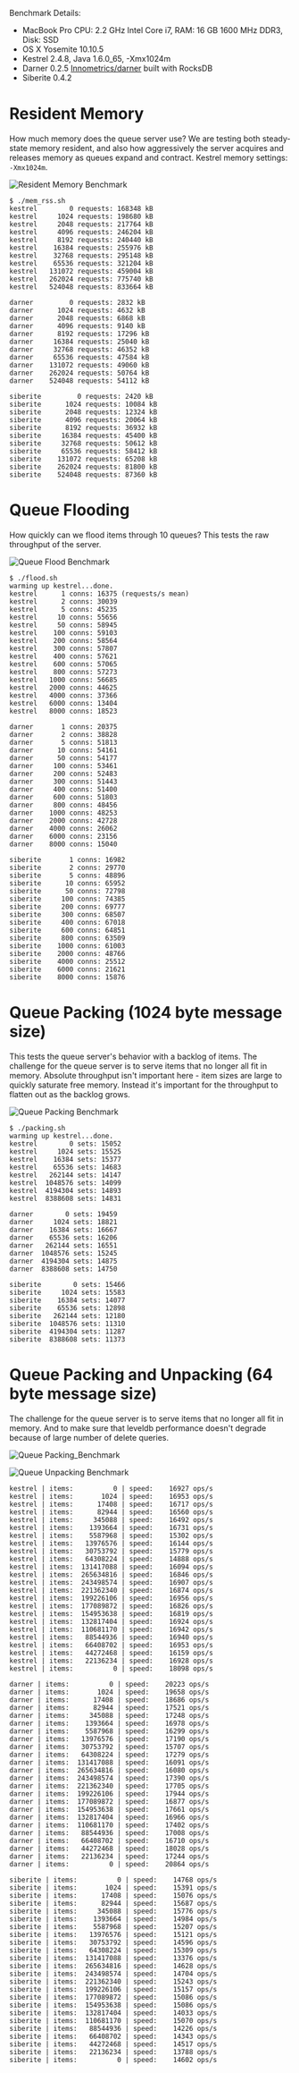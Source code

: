 Benchmark Details:
* MacBook Pro CPU: 2.2 GHz Intel Core i7, RAM: 16 GB 1600 MHz DDR3, Disk: SSD
* OS X Yosemite 10.10.5
* Kestrel 2.4.8, Java 1.6.0_65, -Xmx1024m
* Darner 0.2.5 [Innometrics/darner](https://github.com/Innometrics/darner) built with RocksDB
* Siberite 0.4.2

# Resident Memory

How much memory does the queue server use?  We are testing both steady-state memory resident, and also how aggressively
the server acquires and releases memory as queues expand and contract.
Kestrel memory settings: `-Xmx1024m`.

![Resident Memory Benchmark](images/benchmark_resident_memory.png)

```
$ ./mem_rss.sh
kestrel        0 requests: 168348 kB
kestrel     1024 requests: 198680 kB
kestrel     2048 requests: 217764 kB
kestrel     4096 requests: 246204 kB
kestrel     8192 requests: 240440 kB
kestrel    16384 requests: 255976 kB
kestrel    32768 requests: 295148 kB
kestrel    65536 requests: 321204 kB
kestrel   131072 requests: 459004 kB
kestrel   262024 requests: 775740 kB
kestrel   524048 requests: 833664 kB

darner         0 requests: 2832 kB
darner      1024 requests: 4632 kB
darner      2048 requests: 6868 kB
darner      4096 requests: 9140 kB
darner      8192 requests: 17296 kB
darner     16384 requests: 25040 kB
darner     32768 requests: 46352 kB
darner     65536 requests: 47584 kB
darner    131072 requests: 49060 kB
darner    262024 requests: 50764 kB
darner    524048 requests: 54112 kB

siberite         0 requests: 2420 kB
siberite      1024 requests: 10084 kB
siberite      2048 requests: 12324 kB
siberite      4096 requests: 20064 kB
siberite      8192 requests: 36932 kB
siberite     16384 requests: 45400 kB
siberite     32768 requests: 50612 kB
siberite     65536 requests: 58412 kB
siberite    131072 requests: 65208 kB
siberite    262024 requests: 81800 kB
siberite    524048 requests: 87360 kB
```

# Queue Flooding

How quickly can we flood items through 10 queues?  This tests the raw throughput of the server.

![Queue Flood Benchmark](images/benchmark_queue_flood.png)

```
$ ./flood.sh
warming up kestrel...done.
kestrel      1 conns: 16375 (requests/s mean)
kestrel      2 conns: 30039
kestrel      5 conns: 45235
kestrel     10 conns: 55656
kestrel     50 conns: 58945
kestrel    100 conns: 59103
kestrel    200 conns: 58564
kestrel    300 conns: 57807
kestrel    400 conns: 57621
kestrel    600 conns: 57065
kestrel    800 conns: 57273
kestrel   1000 conns: 56685
kestrel   2000 conns: 44625
kestrel   4000 conns: 37366
kestrel   6000 conns: 13404
kestrel   8000 conns: 18523

darner       1 conns: 20375
darner       2 conns: 38828
darner       5 conns: 51813
darner      10 conns: 54161
darner      50 conns: 54177
darner     100 conns: 53461
darner     200 conns: 52483
darner     300 conns: 51443
darner     400 conns: 51400
darner     600 conns: 51803
darner     800 conns: 48456
darner    1000 conns: 48253
darner    2000 conns: 42728
darner    4000 conns: 26062
darner    6000 conns: 23156
darner    8000 conns: 15040

siberite       1 conns: 16982
siberite       2 conns: 29770
siberite       5 conns: 48896
siberite      10 conns: 65952
siberite      50 conns: 72798
siberite     100 conns: 74385
siberite     200 conns: 69777
siberite     300 conns: 68507
siberite     400 conns: 67018
siberite     600 conns: 64851
siberite     800 conns: 63509
siberite    1000 conns: 61003
siberite    2000 conns: 48766
siberite    4000 conns: 25512
siberite    6000 conns: 21621
siberite    8000 conns: 15876
```

# Queue Packing (1024 byte message size)

This tests the queue server's behavior with a backlog of items.  The challenge for the queue server is to serve items
that no longer all fit in memory.  Absolute throughput isn't important here - item sizes are large to quickly saturate
free memory.  Instead it's important for the throughput to flatten out as the backlog grows.

![Queue Packing Benchmark](images/benchmark_queue_packing_1024.png)


```
$ ./packing.sh
warming up kestrel...done.
kestrel        0 sets: 15052
kestrel     1024 sets: 15525
kestrel    16384 sets: 15377
kestrel    65536 sets: 14683
kestrel   262144 sets: 14147
kestrel  1048576 sets: 14099
kestrel  4194304 sets: 14893
kestrel  8388608 sets: 14831

darner        0 sets: 19459
darner     1024 sets: 18821
darner    16384 sets: 16667
darner    65536 sets: 16206
darner   262144 sets: 16551
darner  1048576 sets: 15245
darner  4194304 sets: 14875
darner  8388608 sets: 14750

siberite        0 sets: 15466
siberite     1024 sets: 15583
siberite    16384 sets: 14077
siberite    65536 sets: 12898
siberite   262144 sets: 12180
siberite  1048576 sets: 11310
siberite  4194304 sets: 11287
siberite  8388608 sets: 11373
```

# Queue Packing and Unpacking (64 byte message size)

The challenge for the queue server is to serve items that no longer all fit
in memory. And to make sure that leveldb performance doesn't degrade because of
large number of delete queries.

![Queue Packing_Benchmark](images/benchmark_queue_packing_64.png)

![Queue Unpacking Benchmark](images/benchmark_queue_unpacking_64.png)


```
kestrel | items:          0 | speed:    16927 ops/s
kestrel | items:       1024 | speed:    16953 ops/s
kestrel | items:      17408 | speed:    16717 ops/s
kestrel | items:      82944 | speed:    16560 ops/s
kestrel | items:     345088 | speed:    16492 ops/s
kestrel | items:    1393664 | speed:    16731 ops/s
kestrel | items:    5587968 | speed:    15302 ops/s
kestrel | items:   13976576 | speed:    16144 ops/s
kestrel | items:   30753792 | speed:    15779 ops/s
kestrel | items:   64308224 | speed:    14888 ops/s
kestrel | items:  131417088 | speed:    16094 ops/s
kestrel | items:  265634816 | speed:    16846 ops/s
kestrel | items:  243498574 | speed:    16907 ops/s
kestrel | items:  221362340 | speed:    16874 ops/s
kestrel | items:  199226106 | speed:    16956 ops/s
kestrel | items:  177089872 | speed:    16826 ops/s
kestrel | items:  154953638 | speed:    16819 ops/s
kestrel | items:  132817404 | speed:    16924 ops/s
kestrel | items:  110681170 | speed:    16942 ops/s
kestrel | items:   88544936 | speed:    16940 ops/s
kestrel | items:   66408702 | speed:    16953 ops/s
kestrel | items:   44272468 | speed:    16159 ops/s
kestrel | items:   22136234 | speed:    16928 ops/s
kestrel | items:          0 | speed:    18098 ops/s

darner | items:          0 | speed:    20223 ops/s
darner | items:       1024 | speed:    19658 ops/s
darner | items:      17408 | speed:    18686 ops/s
darner | items:      82944 | speed:    17521 ops/s
darner | items:     345088 | speed:    17248 ops/s
darner | items:    1393664 | speed:    16978 ops/s
darner | items:    5587968 | speed:    16299 ops/s
darner | items:   13976576 | speed:    17190 ops/s
darner | items:   30753792 | speed:    15707 ops/s
darner | items:   64308224 | speed:    17279 ops/s
darner | items:  131417088 | speed:    16091 ops/s
darner | items:  265634816 | speed:    16080 ops/s
darner | items:  243498574 | speed:    17390 ops/s
darner | items:  221362340 | speed:    17705 ops/s
darner | items:  199226106 | speed:    17944 ops/s
darner | items:  177089872 | speed:    16877 ops/s
darner | items:  154953638 | speed:    17661 ops/s
darner | items:  132817404 | speed:    16966 ops/s
darner | items:  110681170 | speed:    17402 ops/s
darner | items:   88544936 | speed:    17008 ops/s
darner | items:   66408702 | speed:    16710 ops/s
darner | items:   44272468 | speed:    18028 ops/s
darner | items:   22136234 | speed:    17244 ops/s
darner | items:          0 | speed:    20864 ops/s

siberite | items:          0 | speed:    14768 ops/s
siberite | items:       1024 | speed:    15391 ops/s
siberite | items:      17408 | speed:    15076 ops/s
siberite | items:      82944 | speed:    15687 ops/s
siberite | items:     345088 | speed:    15776 ops/s
siberite | items:    1393664 | speed:    14984 ops/s
siberite | items:    5587968 | speed:    15207 ops/s
siberite | items:   13976576 | speed:    15121 ops/s
siberite | items:   30753792 | speed:    14596 ops/s
siberite | items:   64308224 | speed:    15309 ops/s
siberite | items:  131417088 | speed:    13376 ops/s
siberite | items:  265634816 | speed:    14628 ops/s
siberite | items:  243498574 | speed:    14704 ops/s
siberite | items:  221362340 | speed:    15243 ops/s
siberite | items:  199226106 | speed:    15157 ops/s
siberite | items:  177089872 | speed:    15086 ops/s
siberite | items:  154953638 | speed:    15086 ops/s
siberite | items:  132817404 | speed:    14033 ops/s
siberite | items:  110681170 | speed:    15070 ops/s
siberite | items:   88544936 | speed:    14226 ops/s
siberite | items:   66408702 | speed:    14343 ops/s
siberite | items:   44272468 | speed:    14517 ops/s
siberite | items:   22136234 | speed:    13788 ops/s
siberite | items:          0 | speed:    14602 ops/s
```
